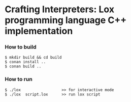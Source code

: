 # Crafting Interpreters: Lox programming language C++ implementation

### How to build 
    $ mkdir build && cd build
    $ conan install ..
    $ conan build ..
  
### How to run
    $ ./lox                  >> for interactive mode
    $ ./lox  script.lox      >> run lox script
